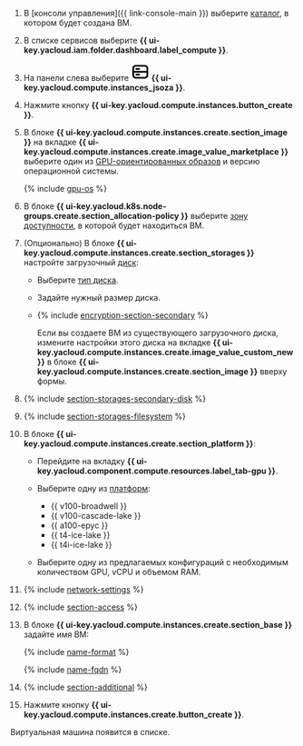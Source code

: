 1. В [консоли управления]({{ link-console-main }}) выберите [каталог](../../../resource-manager/concepts/resources-hierarchy.md#folder), в котором будет создана ВМ.
1. В списке сервисов выберите **{{ ui-key.yacloud.iam.folder.dashboard.label_compute }}**.
1. На панели слева выберите ![image](../../../_assets/console-icons/server.svg) **{{ ui-key.yacloud.compute.instances_jsoza }}**.
1. Нажмите кнопку **{{ ui-key.yacloud.compute.instances.button_create }}**.
1. В блоке **{{ ui-key.yacloud.compute.instances.create.section_image }}** на вкладке **{{ ui-key.yacloud.compute.instances.create.image_value_marketplace }}** выберите один из [GPU-ориентированных образов](/marketplace?search=gpu) и версию операционной системы.

    {% include [gpu-os](../gpu-os.md) %}

1. В блоке **{{ ui-key.yacloud.k8s.node-groups.create.section_allocation-policy }}** выберите [зону доступности](../../../overview/concepts/geo-scope.md), в которой будет находиться ВМ.
1. (Опционально) В блоке **{{ ui-key.yacloud.compute.instances.create.section_storages }}** настройте загрузочный [диск](../../../compute/concepts/disk.md):

    * Выберите [тип диска](../../../compute/concepts/disk.md#disks_types).
    * Задайте нужный размер диска.
    * {% include [encryption-section-secondary](../encryption-section-secondary.md) %}

        Если вы создаете ВМ из существующего загрузочного диска, измените настройки этого диска на вкладке **{{ ui-key.yacloud.compute.instances.create.image_value_custom_new }}** в блоке **{{ ui-key.yacloud.compute.instances.create.section_image }}** вверху формы.

1. {% include [section-storages-secondary-disk](section-storages-secondary-disk.md) %}
1. {% include [section-storages-filesystem](section-storages-filesystem.md) %}
1. В блоке **{{ ui-key.yacloud.compute.instances.create.section_platform }}**:

    * Перейдите на вкладку **{{ ui-key.yacloud.component.compute.resources.label_tab-gpu }}**.
    * Выберите одну из [платформ](../../../compute/concepts/vm-platforms.md#gpu-platforms):

        * {{ v100-broadwell }}
        * {{ v100-cascade-lake }}
        * {{ a100-epyc }}
        * {{ t4-ice-lake }}
        * {{ t4i-ice-lake }}

    * Выберите одну из предлагаемых конфигураций с необходимым количеством GPU, vCPU и объемом RAM.

1. {% include [network-settings](section-network.md) %}
1. {% include [section-access](section-access.md) %}

1. В блоке **{{ ui-key.yacloud.compute.instances.create.section_base }}** задайте имя ВМ:

    {% include [name-format](../../name-format.md) %}

    {% include [name-fqdn](../../compute/name-fqdn.md) %}

1. {% include [section-additional](section-additional.md) %}
1. Нажмите кнопку **{{ ui-key.yacloud.compute.instances.create.button_create }}**.

Виртуальная машина появится в списке.